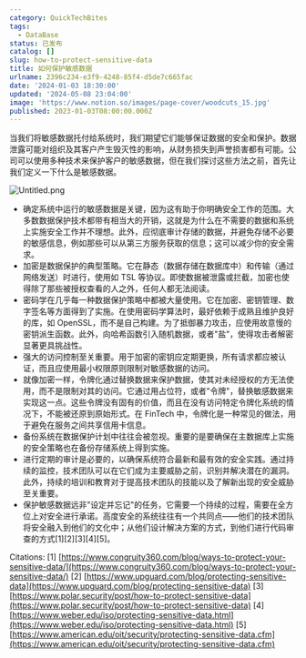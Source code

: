 ```yaml
---
category: QuickTechBites
tags:
  - DataBase
status: 已发布
catalog: []
slug: how-to-protect-sensitive-data
title: 如何保护敏感数据
urlname: 2396c234-e3f9-4248-85f4-d5de7c665fac
date: '2024-01-03 18:30:00'
updated: '2024-05-08 23:04:00'
image: 'https://www.notion.so/images/page-cover/woodcuts_15.jpg'
published: 2023-01-03T08:00:00.000Z
---
```


当我们将敏感数据托付给系统时，我们期望它们能够保证数据的安全和保护。数据泄露可能对组织及其客户产生毁灭性的影响，从财务损失到声誉损害都有可能。公司可以使用多种技术来保护客户的敏感数据，但在我们探讨这些方法之前，首先让我们定义一下什么是敏感数据。


![Untitled.png](https://prod-files-secure.s3.us-west-2.amazonaws.com/5d24fe63-e567-4804-86f9-9fdc62e13082/aa7e6578-50d6-4f37-a4e4-28071bd0fba3/Untitled.png?X-Amz-Algorithm=AWS4-HMAC-SHA256&X-Amz-Content-Sha256=UNSIGNED-PAYLOAD&X-Amz-Credential=ASIAZI2LB466V5R2SPK6%2F20250218%2Fus-west-2%2Fs3%2Faws4_request&X-Amz-Date=20250218T053818Z&X-Amz-Expires=3600&X-Amz-Security-Token=IQoJb3JpZ2luX2VjEF0aCXVzLXdlc3QtMiJHMEUCID%2FTVuJvbfB05HaLXFhdPu2sQZCd7LC7oScCS%2FrsOn9nAiEAg%2B0M9SBmynEoFyBEPOUvLKjHr7AodEtgbvgLyl6DzM0qiAQIhv%2F%2F%2F%2F%2F%2F%2F%2F%2F%2FARAAGgw2Mzc0MjMxODM4MDUiDDwC1zXvSGiufesfeircA1bJ9d0iMFRUzljYYfag8ULWSN6JGJcFw%2B7lrw3gnlc7Fd8B%2B02Wkd9cyGpRjvbaLBIxUlaG4DzMN0YTp8hbTXgRP1A%2F5rFa%2B%2B76FEZMH%2FPeMJlFynUzpIHaivyLrkotxUW3cBhU6YaK1j7cjOz%2BnBQVnx5YQK8mL53fIdpqRkLoUQE%2BbmZTakPARPjq8guvlYZbj00%2FoElWgRtQ%2BWPtk7FCRB0JuG9G6g2f1yyHHIYC6ZXZkBjGSQP28nXSfnCJZJ9kcMlQQjo5Qykv3%2BNOGZBYwk5Z2YfPGXm%2Bz6URnzt3BOyZq1rpxkFyNzI6gfVbyNB68NnZV0CHfBqez6RB1w9fq2ddwA2WFccU08kP8LMYCdcHdQfmkRiPI%2F7PiSBisenVIulGQESZ5oxUWk80WOOOJpWh%2Ff23gGbZ8LxaAShC5cnBTn8ujGmpbIjdJoPj%2FVCzB1x%2Be2UUDMqnUOQo5sChNXoxcmOJDlxi5iWegqLtNzufjaMTWsLvaGFLUabjrHP%2BwOFoZcF5rX2%2FCaFPa6atAbLQGAvARMDq6Yy57X4F4LK301LBRkPSYHVXHWU2tZRldCoL1yUBNSv8HIIx2OfgziinpHLnQtA2I0DYJTA%2FiOBLdlQx6cluTdfXMIWp0L0GOqUBp9DQJTf87ZP0QJMyt26e6rtm41mOlnFiVZxxHridckJoE%2BPWfPIUDnLHn896WxbMb5AEy%2BxOF7U%2FR3hZmLiR7jBY36zasudOpAmcgCHjuZFDvi%2FmwzK%2FQpvv7HP2e%2FaDhOloXdciUw%2BUoVEP2Os7245CEZ9Du1jJND5cA5l7KO2ixchNeEtjV%2BwdNnmtgvduZZD66%2F4%2FeE5bp8mknxlvqC%2Fx5fpZ&X-Amz-Signature=51cf22e075aeeba5594141a96cad9c2a8b0163903ff65e10c434d6ae951e14e2&X-Amz-SignedHeaders=host&x-id=GetObject)

- 确定系统中运行的敏感数据是关键，因为这有助于你明确安全工作的范围。大多数数据保护技术都带有相当大的开销，这就是为什么在不需要的数据和系统上实施安全工作并不理想。此外，应彻底审计存储的数据，并避免存储不必要的敏感信息，例如那些可以从第三方服务获取的信息；这可以减少你的安全需求。
- 加密是数据保护的典型策略。它在静态（数据存储在数据库中）和传输（通过网络发送）时进行，使用如 TSL 等协议。即使数据被泄露或拦截，加密也使得除了那些被授权查看的人之外，任何人都无法阅读。
- 密码学在几乎每一种数据保护策略中都被大量使用。它在加密、密钥管理、数字签名等方面得到了实施。在使用密码学算法时，最好依赖于成熟且维护良好的库，如 OpenSSL，而不是自己构建。为了抵御暴力攻击，应使用故意慢的密钥派生函数。此外，向哈希函数引入随机数据，或者"盐"，使得攻击者解密显著更具挑战性。
- 强大的访问控制至关重要。用于加密的密钥应定期更换，所有请求都应被认证，而且应使用最小权限原则限制对敏感数据的访问。
- 就像加密一样，令牌化通过替换数据来保护数据，使其对未经授权的方无法使用，而不是限制对其的访问。它通过用占位符，或者"令牌"，替换敏感数据来实现这一点。这些令牌没有固有的价值，而且在没有访问特定令牌化系统的情况下，不能被还原到原始形式。在 FinTech 中，令牌化是一种常见的做法，用于避免在服务之间共享信用卡信息。
- 备份系统在数据保护计划中往往会被忽视。重要的是要确保在主数据库上实施的安全策略也在备份存储系统上得到实施。
- 进行定期的审计是必要的，以确保系统符合最新和最有效的安全实践。通过持续的监控，技术团队可以在它们成为主要威胁之前，识别并解决潜在的漏洞。此外，持续的培训和教育对于提高技术团队的技能以及了解新出现的安全威胁至关重要。
- 保护敏感数据远非"设定并忘记"的任务，它需要一个持续的过程，需要在全方位上对安全进行承诺。高度安全的系统往往有一个共同点——他们的技术团队将安全融入到他们的文化中；从他们设计解决方案的方式，到他们进行代码审查的方式[1][2][3][4][5]。

Citations:
[1] [https://www.congruity360.com/blog/ways-to-protect-your-sensitive-data/](https://www.congruity360.com/blog/ways-to-protect-your-sensitive-data/)
[2] [https://www.upguard.com/blog/protecting-sensitive-data](https://www.upguard.com/blog/protecting-sensitive-data)
[3] [https://www.polar.security/post/how-to-protect-sensitive-data](https://www.polar.security/post/how-to-protect-sensitive-data)
[4] [https://www.weber.edu/iso/protecting-sensitive-data.html](https://www.weber.edu/iso/protecting-sensitive-data.html)
[5] [https://www.american.edu/oit/security/protecting-sensitive-data.cfm](https://www.american.edu/oit/security/protecting-sensitive-data.cfm)

